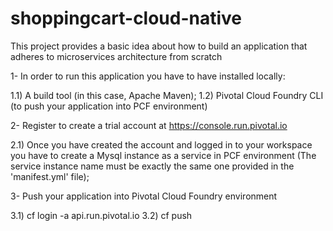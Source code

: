 # shoppingcart-cloud-native
This project provides a basic idea about how to build an application that adheres to microservices architecture from scratch

1- In order to run this application you have to have installed locally:

1.1) A build tool (in this case, Apache Maven);
1.2) Pivotal Cloud Foundry CLI (to push your application into PCF environment)

2- Register to create a trial account at https://console.run.pivotal.io 

2.1) Once you have created the account and logged in to your workspace you have to create a Mysql instance as a service in PCF environment (The service instance name must be exactly the same one provided in the 'manifest.yml' file);

3- Push your application into Pivotal Cloud Foundry environment

3.1) cf login -a api.run.pivotal.io
3.2) cf push
